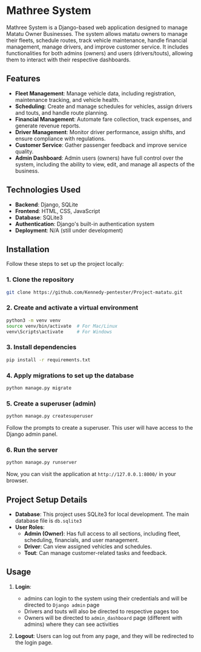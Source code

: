 # Mathree System

Mathree System is a Django-based web application designed to manage Matatu Owner Businesses. The system allows matatu owners to manage their fleets, schedule routes, track vehicle maintenance, handle financial management, manage drivers, and improve customer service. It includes functionalities for both admins (owners) and users (drivers/touts), allowing them to interact with their respective dashboards.

## Features

- **Fleet Management**: Manage vehicle data, including registration, maintenance tracking, and vehicle health.
- **Scheduling**: Create and manage schedules for vehicles, assign drivers and touts, and handle route planning.
- **Financial Management**: Automate fare collection, track expenses, and generate revenue reports.
- **Driver Management**: Monitor driver performance, assign shifts, and ensure compliance with regulations.
- **Customer Service**: Gather passenger feedback and improve service quality.
- **Admin Dashboard**: Admin users (owners) have full control over the system, including the ability to view, edit, and manage all aspects of the business.

## Technologies Used

- **Backend**: Django, SQLite
- **Frontend**: HTML, CSS, JavaScript
- **Database**: SQLite3
- **Authentication**: Django's built-in authentication system
- **Deployment**: N/A (still under development)

## Installation

Follow these steps to set up the project locally:

### 1. Clone the repository

```bash
git clone https://github.com/Kennedy-pentester/Project-matatu.git
```

### 2. Create and activate a virtual environment

```bash
python3 -m venv venv
source venv/bin/activate  # For Mac/Linux
venv\Scripts\activate     # For Windows
```

### 3. Install dependencies

```bash
pip install -r requirements.txt
```

### 4. Apply migrations to set up the database

```bash
python manage.py migrate
```

### 5. Create a superuser (admin)

```bash
python manage.py createsuperuser
```

Follow the prompts to create a superuser. This user will have access to the Django admin panel.

### 6. Run the server

```bash
python manage.py runserver
```

Now, you can visit the application at `http://127.0.0.1:8000/` in your browser.

## Project Setup Details

- **Database**: This project uses SQLite3 for local development. The main database file is `db.sqlite3`
- **User Roles**:
  - **Admin (Owner)**: Has full access to all sections, including fleet, scheduling, financials, and user management.
  - **Driver**: Can view assigned vehicles and schedules.
  - **Tout**: Can manage customer-related tasks and feedback.

## Usage

1. **Login**:

   - admins can login to the system using their credentials and will be directed to `Django admin` page
   - Drivers and touts will also be directed to respective pages too
   - Owners will be directed to `admin_dashboard` page (different with admins) where they can see activities

2. **Logout**: Users can log out from any page, and they will be redirected to the login page.
